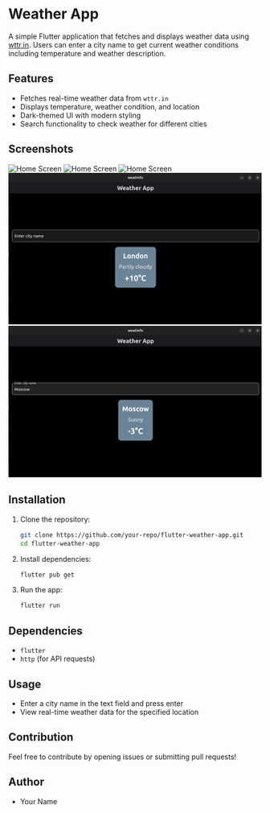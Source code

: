 # Weather App

A simple Flutter application that fetches and displays weather data using [wttr.in](https://wttr.in). Users can enter a city name to get current weather conditions including temperature and weather description.

## Features
- Fetches real-time weather data from `wttr.in`
- Displays temperature, weather condition, and location
- Dark-themed UI with modern styling
- Search functionality to check weather for different cities

## Screenshots
![Home Screen](screenshots/androidLondon.png)
![Home Screen](screenshots/androidChennai.png)
![Home Screen](screenshots/androidKolkata.png)
![Home Screen](screenshots/london_on_linux.png)
![Home Screen](screenshots/moscow_linux.png)

## Installation

1. Clone the repository:
   ```sh
   git clone https://github.com/your-repo/flutter-weather-app.git
   cd flutter-weather-app
   ```

2. Install dependencies:
   ```sh
   flutter pub get
   ```

3. Run the app:
   ```sh
   flutter run
   ```

## Dependencies
- `flutter`
- `http` (for API requests)

## Usage
- Enter a city name in the text field and press enter
- View real-time weather data for the specified location

## Contribution
Feel free to contribute by opening issues or submitting pull requests!

## Author
- Your Name


